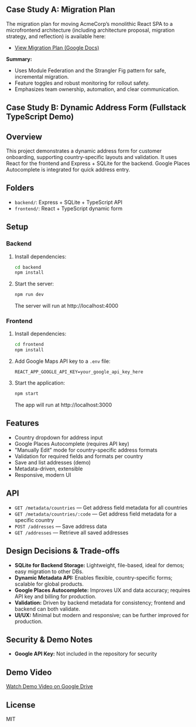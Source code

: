 
## Case Study A: Migration Plan

The migration plan for moving AcmeCorp’s monolithic React SPA to a microfrontend architecture (including architecture proposal, migration strategy, and reflection) is available here:

- [View Migration Plan (Google Docs)](https://docs.google.com/document/d/1o_5Bc9Nmvj7YzfINw1YQsq6QNLkrglnYbxwcOF28GV8/edit?usp=sharing)

**Summary:**
- Uses Module Federation and the Strangler Fig pattern for safe, incremental migration.
- Feature toggles and robust monitoring for rollout safety.
- Emphasizes team ownership, automation, and clear communication.


## Case Study B: Dynamic Address Form (Fullstack TypeScript Demo)


## Overview
This project demonstrates a dynamic address form for customer onboarding, supporting country-specific layouts and validation. It uses React for the frontend and Express + SQLite for the backend. Google Places Autocomplete is integrated for quick address entry.

## Folders
- `backend/`: Express + SQLite + TypeScript API
- `frontend/`: React + TypeScript dynamic form

## Setup

### Backend
1. Install dependencies:
   ```bash
   cd backend
   npm install
   ```
2. Start the server:
   ```bash
   npm run dev
   ```
   The server will run at http://localhost:4000

### Frontend
1. Install dependencies:
   ```bash
   cd frontend
   npm install
   ```
2. Add  Google Maps API key to a `.env` file:
   ```env
   REACT_APP_GOOGLE_API_KEY=your_google_api_key_here
   ```
3. Start the application:
   ```bash
   npm start
   ```
   The app will run at http://localhost:3000

## Features
- Country dropdown for address input
- Google Places Autocomplete (requires API key)
- "Manually Edit" mode for country-specific address formats
- Validation for required fields and formats per country
- Save and list addresses (demo)
- Metadata-driven, extensible
- Responsive, modern UI

## API
- `GET /metadata/countries` — Get address field metadata for all countries
- `GET /metadata/countries/:code` — Get address field metadata for a specific country
- `POST /addresses` — Save address data
- `GET /addresses` — Retrieve all saved addresses

## Design Decisions & Trade-offs
- **SQLite for Backend Storage:** Lightweight, file-based, ideal for demos; easy migration to other DBs.
- **Dynamic Metadata API:** Enables flexible, country-specific forms; scalable for global products.
- **Google Places Autocomplete:** Improves UX and data accuracy; requires API key and billing for production.
- **Validation:** Driven by backend metadata for consistency; frontend and backend can both validate.
- **UI/UX:** Minimal but modern and responsive; can be further improved for production.

## Security & Demo Notes
- **Google API Key:** Not included in the repository for security

## Demo Video
[Watch Demo Video on Google Drive](https://drive.google.com/file/d/1ZyUnBcQXgZ5mOtxCBiQ07NEjjkZWVu-p/view?usp=sharing)

## License
MIT